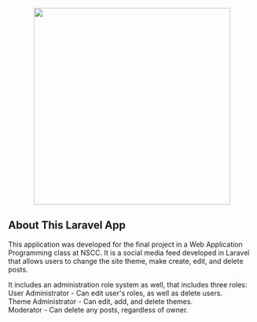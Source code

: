 <p align="center"><a href="https://laravel.com" target="_blank"><img src="https://raw.githubusercontent.com/laravel/art/master/logo-lockup/5%20SVG/2%20CMYK/1%20Full%20Color/laravel-logolockup-cmyk-red.svg" width="400"></a></p>


## About This Laravel App

This application was developed for the final project in a Web Application Programming class at NSCC. It is a social media feed developed in Laravel that allows users to change the site theme, make create, edit, and delete posts. 

It includes an administration role system as well, that includes three roles: \
User Administrator - Can edit user's roles, as well as delete users.\
Theme Administrator - Can edit, add, and delete themes.\
Moderator - Can delete any posts, regardless of owner.


